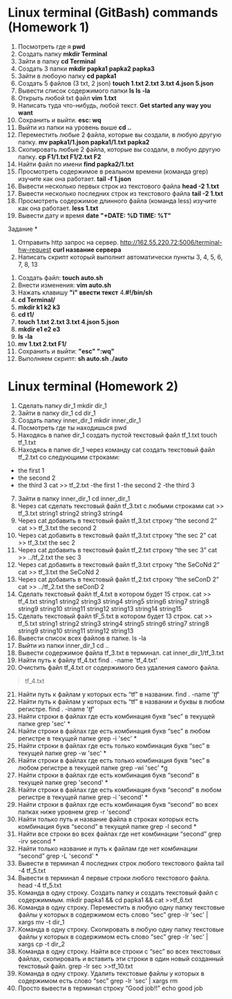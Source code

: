 # Linux terminal (GitBash) commands (Homework 1)
1) Посмотреть где я   **pwd**
2) Создать папку    **mkdir Terminal**
3) Зайти в папку **cd Terminal**
4) Создать 3 папки **mkdir papka1 papka2 papka3**
5) Зайти в любоую папку **cd papka1**
6) Создать 5 файлов (3 txt, 2 json)  **touch 1.txt 2.txt 3.txt 4.json 5.json**  
8) Вывести список содержимого папки **ls ls -la**
9) Открыть любой txt файл **vim 1.txt**  
10) Написать туда что-нибудь, любой текст. **Get started any way you want**
11) Сохранить и выйти.  **esc: wq**
12) Выйти из папки на уровень выше **cd ..**
13) Переместить любые 2 файла, которые вы создали, в любую другую папку. **mv papka1/1.json papka1/1.txt papka2**
14) Скопировать любые 2 файла, которые вы создали, в любую другую папку. **cp F1/1.txt F1/2.txt F2**
15) Найти файл по имени **find papka2/1.txt**
16) Просмотреть содержимое в реальном времени (команда grep) изучите как она работает. **tail -f  1.json**
17) Вывести несколько первых строк из текстового файла **head -2 1.txt**
18) Вывести несколько последних строк из текстового файла **tail -2 1.txt**
19) Просмотреть содержимое длинного файла (команда less) изучите как она работает. **less 1.txt**
20) Вывести дату и время **date "+DATE: %D TIME: %T"**

Задание *
1) Отправить http запрос на сервер.
http://162.55.220.72:5006/terminal-hw-request
**curl название сервера**
2) Написать скрипт который выполнит автоматически пункты 3, 4, 5, 6, 7, 8, 13

1. Создать файл: **touch auto.sh**
2. Внести изменения: **vim auto.sh**
3. Нажать клавишу **"i" ввести текст**
4.**#!/bin/sh** 
5. **cd Terminal/**
6. **mkdir k1 k2 k3**
7. **cd t1/**
8. **touch 1.txt 2.txt 3.txt 4.json 5.json**
9. **mkdir e1 e2 e3**
10. **ls -la**
11. **mv 1.txt 2.txt F1/**
12. Cохранить и выйти: **"esc" ":wq"**
13. Выполняем скрипт: **sh auto.sh ./auto**


# Linux terminal (Homework 2)
1. Сделать папку dir_1
mkdir dir_1
 2. Зайти в папку dir_1
cd dir_1
 3. Создать папку inner_dir_1
mkdir inner_dir_1
4. Посмотреть где ты находишься
pwd
 5. Находясь в папке dir_1 создать пустой текстовый файл tf_1.txt
 touch tf_1.txt
 6. Находясь в папке dir_1 через команду cat создать текстовый файл tf_2.txt со следующими строками:
- the first 1
- the second 2
- the third 3
cat >> tf_2.txt
-the first 1
-the second 2
-the third 3
7. Зайти в папку inner_dir_1
cd inner_dir_1
 8. Через cat сделать текстовый файл tf_3.txt  c любыми строками
cat >> tf_3.txt
string1
string2
string3
string4
 9. Через cat добавить в текстовый файл tf_3.txt строку “the second 2”
cat >> tf_3.txt
the second 2
 10. Через cat добавить в текстовый файл tf_3.txt строку “the sec 2”
cat >> tf_3.txt
the sec 2
 11. Через cat добавить в текстовый файл tf_2.txt строку “the sec 3”
cat >> ../tf_2.txt
the sec 3
 12. Через cat добавить в текстовый файл tf_3.txt строку “the SeCoNd 2”
cat >> tf_3.txt
the SeCoNd 2
 13. Через cat добавить в текстовый файл tf_2.txt строку “the seConD 2”
cat >> ../tf_2.txt
the seConD 2
 14. Сделать текстовый файл tf_4.txt в котором будет 15 строк.
cat >> tf_4.txt
string1
string2
string3
string4
string5
string6
string7
string8
string9
string10
string11
string12
string13
string14
string15
 15. Сделать текстовый файл tF_5.txt в котором будет 13 строк.
cat >> tf_5.txt
string1
string2
string3
string4
string5
string6
string7
string8
string9
string10
string11
string12
string13
 16. Вывести список всех файлов в папке.
ls -la
 17. Выйти из папки inner_dir_1
cd ..
 18. Вывести содержимое файла tf_3.txt в терминал.
cat inner_dir_1/tf_3.txt
 19. Найти путь к файлу tf_4.txt
find . -name 'tf_4.txt'
 20. Очистить файл tf_4.txt от содержимого без удаления самого файла.
> tf_4.txt
 21. Найти путь к файлам у которых есть  “tf” в названии.
find .  -name '*tf*'
 22. Найти путь к файлам у которых есть  “tf” в названии и буквы в любом регистре.
find .  -iname '*tf*'
 23. Найти строки в файлах где есть комбинация букв “sec” в текущей папке
grep 'sec' *
 24. Найти строки в файлах где есть комбинация букв “sec” в любом регистре в текущей папке
grep -i 'sec' *
 25. Найти строки в файлах где есть только комбинация букв “sec” в текущей папке
grep -w 'sec' *
 26. Найти строки в файлах где есть только комбинация букв “sec” в любом регистре в текущей папке
grep -wi 'sec' *g
 27. Найти строки в файлах где есть комбинация букв “second” в текущей папке
grep 'second' *
 28. Найти строки в файлах где есть комбинация букв “second” в любом регистре в текущей папке
grep -i 'second' *
 29. Найти строки в файлах где есть комбинация букв “second” во всех папках ниже уровнем
grep -r 'second'
 30. Найти только путь и название файла в строках которых есть комбинация букв “second” в текущей папке
grep -l second *
 31. Найти все строки во всех файлах где нет комбинации “second”
grep -irv second *
 32. Найти только название и путь к файлам где нет комбинации “second”
grep -L 'second' *
 33. Вывести в терминал 4 последних строк любого текстового файла
tail -4 tf_5.txt
 34. Вывести в терминал 4 первые строки любого текстового файла.
head -4 tf_5.txt
 35. Команда в одну строку. Создать папку и создать текстовый файл с содержиммым.
mkdir papka1 && cd papka1 && cat >>tf_6.txt
 36. Команда в одну строку. Переместить в любую одну папку текстовые файлы у которых в содержимом есть слово “sec”
grep -lr 'sec' | xargs mv -t dir_1
 37. Команда в одну строку. Скопировать в любую одну папку текстовые файлы у которых в содержимом есть слово “sec”
grep -lr 'sec' | xargs cp -t dir_2 
38. Команда в одну строку. Найти все строки c “sec” во всех текстовых файлах, скопировать и вставить эти строки в один новый созданный текстовый файл.
grep -lr sec >>tf_10.txt 
39. Команда в одну строку. Удалить текстовые файлы у которых в содержимом есть слово “sec”
grep -lr 'sec' | xargs rm
 40. Просто вывести в терминал строку “Good job!!”
echo good job
